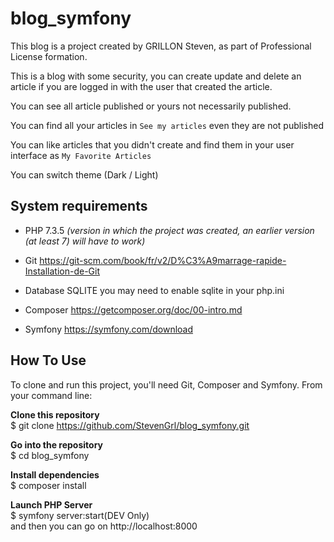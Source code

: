 # blog_symfony

This blog is a project created by GRILLON Steven, as part of Professional License formation.

This is a blog with some security, you can create update and delete an article if you are logged in with the user that created the article.

You can see all article published or yours not necessarily published.

You can find all your articles in ```See my articles``` even they are not published

You can like articles that you didn't create and find them in your user interface as ``My Favorite Articles``

You can switch theme (Dark / Light)

System requirements
-------------------

* PHP 7.3.5 _(version in which the project was created, an earlier version (at least 7) will have to work)_

* Git https://git-scm.com/book/fr/v2/D%C3%A9marrage-rapide-Installation-de-Git

* Database SQLITE you may need to enable sqlite in your php.ini

* Composer https://getcomposer.org/doc/00-intro.md

* Symfony https://symfony.com/download


How To Use
----------

To clone and run this project, you'll need Git, Composer and Symfony. From your command line:

**Clone this repository**  
$ git clone https://github.com/StevenGrl/blog_symfony.git

**Go into the repository**  
$ cd blog_symfony

**Install dependencies**  
$ composer install

**Launch PHP  Server**  
$ symfony server:start(DEV Only)  
and then you can go on http://localhost:8000